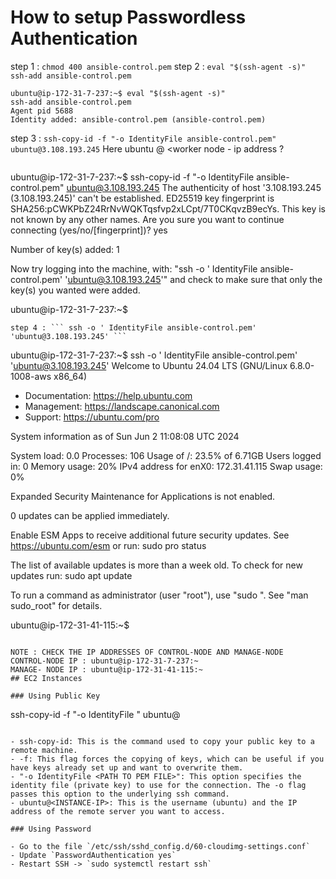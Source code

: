 # How to setup Passwordless Authentication



step 1 : ``` chmod 400 ansible-control.pem ```
step 2 : ``` eval "$(ssh-agent -s)" ssh-add ansible-control.pem ```
```
ubuntu@ip-172-31-7-237:~$ eval "$(ssh-agent -s)"
ssh-add ansible-control.pem
Agent pid 5688
Identity added: ansible-control.pem (ansible-control.pem)
```
step 3 : ``` ssh-copy-id -f "-o IdentityFile ansible-control.pem" ubuntu@3.108.193.245 ```
Here ubuntu @ <worker node - ip address ?
```
```
ubuntu@ip-172-31-7-237:~$ ssh-copy-id -f "-o IdentityFile ansible-control.pem" ubuntu@3.108.193.245
The authenticity of host '3.108.193.245 (3.108.193.245)' can't be established.
ED25519 key fingerprint is SHA256:pCWKPbZ24RrNvWQKTqsfvp2xLCpt/7T0CKqvzB9ecYs.
This key is not known by any other names.
Are you sure you want to continue connecting (yes/no/[fingerprint])? yes

Number of key(s) added: 1

Now try logging into the machine, with:   "ssh -o ' IdentityFile ansible-control.pem' 'ubuntu@3.108.193.245'"
and check to make sure that only the key(s) you wanted were added.

ubuntu@ip-172-31-7-237:~$
```
step 4 : ``` ssh -o ' IdentityFile ansible-control.pem' 'ubuntu@3.108.193.245' ```
```
ubuntu@ip-172-31-7-237:~$ ssh -o ' IdentityFile ansible-control.pem' 'ubuntu@3.108.193.245'
Welcome to Ubuntu 24.04 LTS (GNU/Linux 6.8.0-1008-aws x86_64)

 * Documentation:  https://help.ubuntu.com
 * Management:     https://landscape.canonical.com
 * Support:        https://ubuntu.com/pro

 System information as of Sun Jun  2 11:08:08 UTC 2024

  System load:  0.0               Processes:             106
  Usage of /:   23.5% of 6.71GB   Users logged in:       0
  Memory usage: 20%               IPv4 address for enX0: 172.31.41.115
  Swap usage:   0%


Expanded Security Maintenance for Applications is not enabled.

0 updates can be applied immediately.

Enable ESM Apps to receive additional future security updates.
See https://ubuntu.com/esm or run: sudo pro status


The list of available updates is more than a week old.
To check for new updates run: sudo apt update

To run a command as administrator (user "root"), use "sudo <command>".
See "man sudo_root" for details.

ubuntu@ip-172-31-41-115:~$
```

NOTE : CHECK THE IP ADDRESSES OF CONTROL-NODE AND MANAGE-NODE
CONTROL-NODE IP : ubuntu@ip-172-31-7-237:~
MANAGE- NODE IP : ubuntu@ip-172-31-41-115:~
## EC2 Instances

### Using Public Key

```
ssh-copy-id -f "-o IdentityFile <PATH TO PEM FILE>" ubuntu@<INSTANCE-PUBLIC-IP>
```

- ssh-copy-id: This is the command used to copy your public key to a remote machine.
- -f: This flag forces the copying of keys, which can be useful if you have keys already set up and want to overwrite them.
- "-o IdentityFile <PATH TO PEM FILE>": This option specifies the identity file (private key) to use for the connection. The -o flag passes this option to the underlying ssh command.
- ubuntu@<INSTANCE-IP>: This is the username (ubuntu) and the IP address of the remote server you want to access.

### Using Password 

- Go to the file `/etc/ssh/sshd_config.d/60-cloudimg-settings.conf`
- Update `PasswordAuthentication yes`
- Restart SSH -> `sudo systemctl restart ssh`

```
